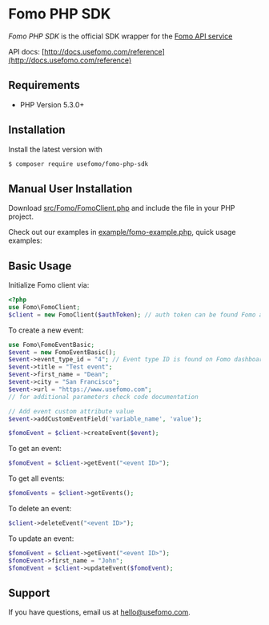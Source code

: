 Fomo PHP SDK
================

*Fomo PHP SDK* is the official SDK wrapper for the [Fomo API service](https://www.usefomo.com)

API docs: [http://docs.usefomo.com/reference](http://docs.usefomo.com/reference)

## Requirements

- PHP Version 5.3.0+

## Installation

Install the latest version with

```bash
$ composer require usefomo/fomo-php-sdk
```

## Manual User Installation

Download [src/Fomo/FomoClient.php](src/Fomo/FomoClient.php) and include the file in your PHP project.

Check out our examples in [example/fomo-example.php](example/fomo-example.php), quick usage examples:

## Basic Usage

Initialize Fomo client via:

```php
<?php
use Fomo\FomoClient;
$client = new FomoClient($authToken); // auth token can be found Fomo application admin dashboard (App -> API Access)
```

To create a new event:

```php
use Fomo\FomoEventBasic;
$event = new FomoEventBasic();
$event->event_type_id = "4"; // Event type ID is found on Fomo dashboard (Templates -> Template ID)
$event->title = "Test event";
$event->first_name = "Dean";
$event->city = "San Francisco";
$event->url = "https://www.usefomo.com";
// for additional parameters check code documentation

// Add event custom attribute value
$event->addCustomEventField('variable_name', 'value');

$fomoEvent = $client->createEvent($event);
```

To get an event:

```php
$fomoEvent = $client->getEvent("<event ID>");
```

To get all events:

```php
$fomoEvents = $client->getEvents();
```

To delete an event:

```php
$client->deleteEvent("<event ID>");
```

To update an event:

```php
$fomoEvent = $client->getEvent("<event ID>");
$fomoEvent->first_name = "John";
$fomoEvent = $client->updateEvent($fomoEvent);
```

## Support

If you have questions, email us at [hello@usefomo.com](mailto:hello@usefomo.com).